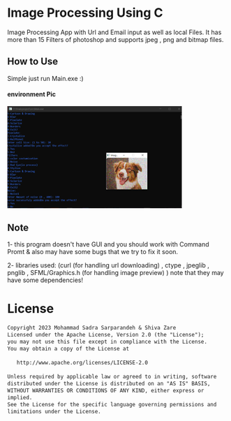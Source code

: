 # Image Processing Using C

Image Processing App with Url and Email input as well as local Files. It has more than 15 Filters of photoshop and supports jpeg , png and bitmap files.

## How to Use

Simple just run Main.exe :)

#### environment Pic
<img src = "./image/1.png" width = 400 />

## Note
1- this program doesn't have GUI and you should work with Command Promt & also may have some bugs that we try to fix it soon.

2- libraries used: (curl (for handling url downloading) , ctype , jpeglib , pnglib , SFML/Graphics.h (for handling image preview) ) note that they may have some dependencies!

License
=======

    Copyright 2023 Mohammad Sadra Sarparandeh & Shiva Zare
    Licensed under the Apache License, Version 2.0 (the "License");
    you may not use this file except in compliance with the License.
    You may obtain a copy of the License at

       http://www.apache.org/licenses/LICENSE-2.0

    Unless required by applicable law or agreed to in writing, software
    distributed under the License is distributed on an "AS IS" BASIS,
    WITHOUT WARRANTIES OR CONDITIONS OF ANY KIND, either express or implied.
    See the License for the specific language governing permissions and
    limitations under the License.